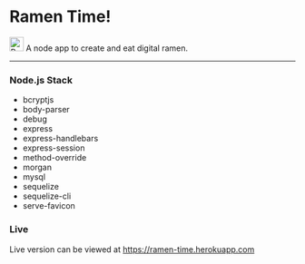 # Ramen Time!

<img style="align:left" src="http://i.imgur.com/XxzsGWt.png" width="25px" alt="Bowl of Ramen"> A node app to create and eat digital ramen.

---

### Node.js Stack
* bcryptjs
* body-parser
* debug
* express
* express-handlebars
* express-session
* method-override
* morgan
* mysql
* sequelize
* sequelize-cli
* serve-favicon

### Live
Live version can be viewed at https://ramen-time.herokuapp.com
